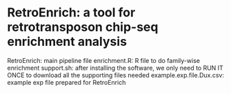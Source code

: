 # RetroEnrich: a tool for retrotransposon chip-seq enrichment analysis
RetroEnrich:  main pipeline file 
enrichment.R: R file to do family-wise enrichment
support.sh:   after installing the software, we only need to RUN IT ONCE to download all the supporting files needed
example.exp.file.Dux.csv: example exp file prepared for RetroEnrich
